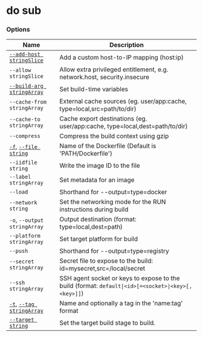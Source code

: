 # do sub

<!---MARKER_GEN_START-->
### Options

| Name | Description |
| --- | --- |
| [`--add-host stringSlice`](https://docs.docker.com/engine/reference/commandline/build/#add-entries-to-container-hosts-file---add-host) | Add a custom host-to-IP mapping (host:ip) |
| `--allow stringSlice` | Allow extra privileged entitlement, e.g. network.host, security.insecure |
| [`--build-arg stringArray`](https://docs.docker.com/engine/reference/commandline/build/#set-build-time-variables---build-arg) | Set build-time variables |
| `--cache-from stringArray` | External cache sources (eg. user/app:cache, type=local,src=path/to/dir) |
| `--cache-to stringArray` | Cache export destinations (eg. user/app:cache, type=local,dest=path/to/dir) |
| `--compress` | Compress the build context using gzip |
| [`-f`](https://docs.docker.com/engine/reference/commandline/build/#specify-a-dockerfile--f), [`--file string`](https://docs.docker.com/engine/reference/commandline/build/#specify-a-dockerfile--f) | Name of the Dockerfile (Default is 'PATH/Dockerfile') |
| `--iidfile string` | Write the image ID to the file |
| `--label stringArray` | Set metadata for an image |
| `--load` | Shorthand for --output=type=docker |
| `--network string` | Set the networking mode for the RUN instructions during build |
| `-o`, `--output stringArray` | Output destination (format: type=local,dest=path) |
| `--platform stringArray` | Set target platform for build |
| `--push` | Shorthand for --output=type=registry |
| `--secret stringArray` | Secret file to expose to the build: id=mysecret,src=/local/secret |
| `--ssh stringArray` | SSH agent socket or keys to expose to the build (format: `default\|<id>[=<socket>\|<key>[,<key>]]`) |
| [`-t`](https://docs.docker.com/engine/reference/commandline/build/#tag-an-image--t), [`--tag stringArray`](https://docs.docker.com/engine/reference/commandline/build/#tag-an-image--t) | Name and optionally a tag in the 'name:tag' format |
| [`--target string`](https://docs.docker.com/engine/reference/commandline/build/#specifying-target-build-stage---target) | Set the target build stage to build. |


<!---MARKER_GEN_END-->

